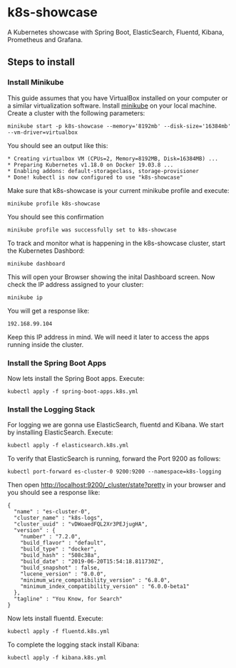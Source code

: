 # k8s-showcase
A Kubernetes showcase with Spring Boot, ElasticSearch, Fluentd, Kibana, Prometheus and Grafana.

## Steps to install

### Install Minikube

This guide assumes that you have VirtualBox installed on your computer or a similar virtualization software.
Install [minikube](https://kubernetes.io/docs/setup/learning-environment/minikube/ "Minukube") on your local machine.
Create a cluster with the following parameters:

	minikube start -p k8s-showcase --memory='8192mb' --disk-size='16384mb' --vm-driver=virtualbox
 
You should see an output like this:

	* Creating virtualbox VM (CPUs=2, Memory=8192MB, Disk=16384MB) ...
	* Preparing Kubernetes v1.18.0 on Docker 19.03.8 ...
	* Enabling addons: default-storageclass, storage-provisioner
	* Done! kubectl is now configured to use "k8s-showcase"

Make sure that k8s-showcase is your current minikube profile and execute:

	minikube profile k8s-showcase
	
You should see this confirmation

	minikube profile was successfully set to k8s-showcase
	
To track and monitor what is happening in the k8s-showcase cluster, start the Kubernetes Dashbord:

	minikube dashboard
	
This will open your Browser showing the inital Dashboard screen. Now check the IP address assigned to your cluster:

	minikube ip
	
You will get a response like:

	192.168.99.104

Keep this IP address in mind. We will need it later to access the apps running inside the cluster.

### Install the Spring Boot Apps

Now lets install the Spring Boot apps. Execute:

	kubectl apply -f spring-boot-apps.k8s.yml
	
### Install the Logging Stack

For logging we are gonna use ElasticSearch, fluentd and Kibana. We start by installing ElasticSearch. Execute:	

	kubectl apply -f elasticsearch.k8s.yml

To verify that ElasticSearch is running, forward the Port 9200 as follows:

	kubectl port-forward es-cluster-0 9200:9200 --namespace=k8s-logging
	
Then open <http://localhost:9200/_cluster/state?pretty> in your browser and you should see a response like:

	{
	  "name" : "es-cluster-0",
	  "cluster_name" : "k8s-logs",
	  "cluster_uuid" : "vDWoaedFQL2Xr3PEJjugHA",
	  "version" : {
	    "number" : "7.2.0",
	    "build_flavor" : "default",
	    "build_type" : "docker",
	    "build_hash" : "508c38a",
	    "build_date" : "2019-06-20T15:54:18.811730Z",
	    "build_snapshot" : false,
	    "lucene_version" : "8.0.0",
	    "minimum_wire_compatibility_version" : "6.8.0",
	    "minimum_index_compatibility_version" : "6.0.0-beta1"
	  },
	  "tagline" : "You Know, for Search"
	}
	
Now lets install fluentd. Execute:	

	kubectl apply -f fluentd.k8s.yml
	
To complete the logging stack install Kibana:

	kubectl apply -f kibana.k8s.yml

	